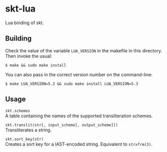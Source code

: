 # skt-lua

Lua binding of skt.

## Building

Check the value of the variable `LUA_VERSION` in the makefile in this directory.
Then invoke the usual:

    $ make && sudo make install

You can also pass in the correct version number on the command-line:

    $ make LUA_VERSION=5.3 && sudo make install LUA_VERSION=5.3

## Usage

`skt.schemes`  
A table containing the names of the supported transliteration schemes.

`skt.translit(str[, input_scheme[, output_scheme]])`  
Transliterates a string.

`skt.sort_key(str)`  
Creates a sort key for a IAST-encoded string. Equivalent to `strxfrm(3)`.
